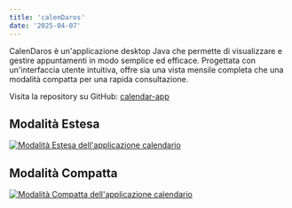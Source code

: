 ```yaml
---
title: 'calenDaros'
date: '2025-04-07'
---
```

CalenDaros è un'applicazione desktop Java che permette di visualizzare e gestire appuntamenti in modo semplice ed efficace. Progettata con un'interfaccia utente intuitiva, offre sia una vista mensile completa che una modalità compatta per una rapida consultazione.

Visita la repository su GitHub: [calendar-app](https://github.com/DarioRosina/calenDaros)

## Modalità Estesa

[![Modalità Estesa dell'applicazione calendario](/images/modEstesa.jpg)](https://github.com/DarioRosina/calenDaros)

## Modalità Compatta

[![Modalità Compatta dell'applicazione calendario](/images/modCompatta.jpg)](https://github.com/DarioRosina/calenDaros)